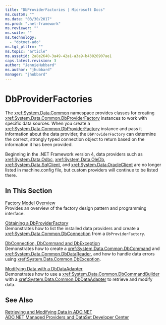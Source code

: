 ```yaml
---
title: "DbProviderFactories | Microsoft Docs"
ms.custom: ""
ms.date: "03/30/2017"
ms.prod: ".net-framework"
ms.reviewer: ""
ms.suite: ""
ms.technology: 
  - "dotnet-ado"
ms.tgt_pltfrm: ""
ms.topic: "article"
ms.assetid: 2a8e2640-3a49-42a1-a3a9-b43026907ae1
caps.latest.revision: 3
author: "JennieHubbard"
ms.author: "jhubbard"
manager: "jhubbard"
---
```

# DbProviderFactories
The <xref:System.Data.Common> namespace provides classes for creating <xref:System.Data.Common.DbProviderFactory> instances to work with specific data sources. When you create a <xref:System.Data.Common.DbProviderFactory> instance and pass it information about the data provider, the `DbProviderFactory` can determine the correct, strongly typed connection object to return based on the information it has been provided.  
  
 Beginning in the .NET Framework version 4, data providers such as <xref:System.Data.Odbc>, <xref:System.Data.OleDb>, <xref:System.Data.SqlClient>, and <xref:System.Data.OracleClient> are no longer listed in machine.config file, but custom providers will continue to be listed there.  
  
## In This Section  
 [Factory Model Overview](../../../../docs/framework/data/adonet/factory-model-overview.md)  
 Provides an overview of the factory design pattern and programming interface.  
  
 [Obtaining a DbProviderFactory](../../../../docs/framework/data/adonet/obtaining-a-dbproviderfactory.md)  
 Demonstrates how to list the installed data providers and create a <xref:System.Data.Common.DbConnection> from a `DbProviderFactory`.  
  
 [DbConnection, DbCommand and DbException](../../../../docs/framework/data/adonet/dbconnection-dbcommand-and-dbexception.md)  
 Demonstrates how to create a <xref:System.Data.Common.DbCommand> and <xref:System.Data.Common.DbDataReader>, and how to handle data errors using <xref:System.Data.Common.DbException>.  
  
 [Modifying Data with a DbDataAdapter](../../../../docs/framework/data/adonet/modifying-data-with-a-dbdataadapter.md)  
 Demonstrates how to use a <xref:System.Data.Common.DbCommandBuilder> with a <xref:System.Data.Common.DbDataAdapter> to retrieve and modify data.  
  
## See Also  
 [Retrieving and Modifying Data in ADO.NET](../../../../docs/framework/data/adonet/retrieving-and-modifying-data.md)   
 [ADO.NET Managed Providers and DataSet Developer Center](http://go.microsoft.com/fwlink/?LinkId=217917)